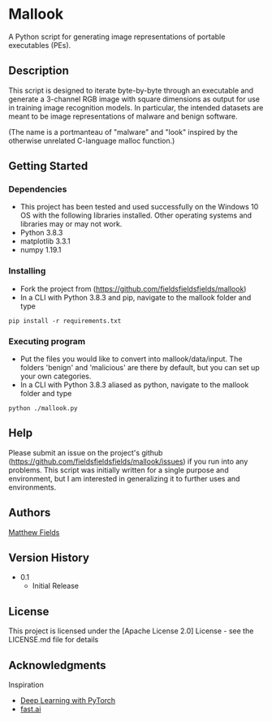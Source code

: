 # Mallook

A Python script for generating image representations of portable executables (PEs).

## Description

This script is designed to iterate byte-by-byte through an executable and generate a 3-channel RGB image with square dimensions as output for use in training image recognition models. In particular, the intended datasets are meant to be image representations of malware and benign software.

(The name is a portmanteau of "malware" and "look" inspired by the otherwise unrelated C-language malloc function.)

## Getting Started

### Dependencies

* This project has been tested and used successfully on the Windows 10 OS with the following libraries installed. Other operating systems and libraries may or may not work.
* Python 3.8.3
* matplotlib 3.3.1
* numpy 1.19.1

### Installing

* Fork the project from (https://github.com/fieldsfieldsfields/mallook)
* In a CLI with Python 3.8.3 and pip, navigate to the mallook folder and type
```
pip install -r requirements.txt
```

### Executing program

* Put the files you would like to convert into mallook/data/input. The folders 'benign' and 'malicious' are there by default, but you can set up your own categories.
* In a CLI with Python 3.8.3 aliased as python, navigate to the mallook folder and type
```
python ./mallook.py
```

## Help

Please submit an issue on the project's github (https://github.com/fieldsfieldsfields/mallook/issues) if you run into any problems. This script was initially written for a single purpose and environment, but I am interested in generalizing it to further uses and environments.

## Authors

[Matthew Fields](https://gist.github.com/fieldsfieldsfields)

## Version History

* 0.1
    * Initial Release

## License

This project is licensed under the [Apache License 2.0] License - see the LICENSE.md file for details

## Acknowledgments

Inspiration
* [Deep Learning with PyTorch](https://www.manning.com/books/deep-learning-with-pytorch)
* [fast.ai](https://www.fast.ai/)